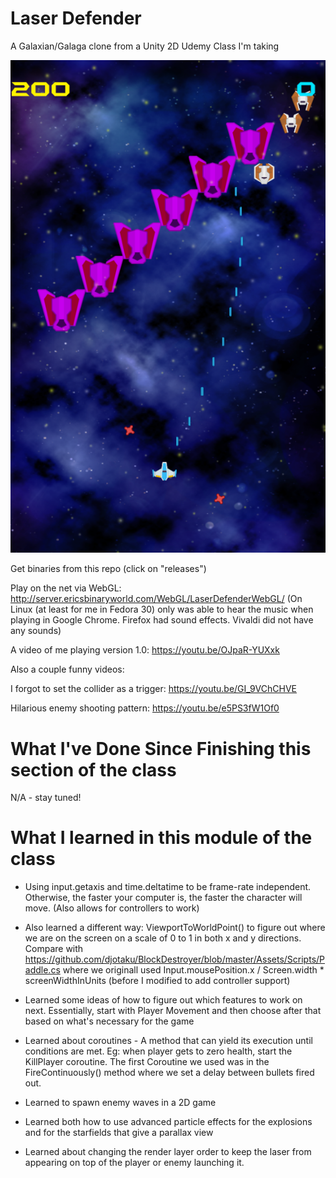 # Laser Defender
A Galaxian/Galaga clone from a Unity 2D Udemy Class I'm taking

![Screenshot](https://github.com/djotaku/laserdefender/blob/master/Assets/Screenshots/Screenshot.png)

Get binaries from this repo (click on "releases")

Play on the net via WebGL:
http://server.ericsbinaryworld.com/WebGL/LaserDefenderWebGL/
 (On Linux (at least for me in Fedora 30) only was able to hear the music when playing in Google Chrome. Firefox had sound effects. Vivaldi did not have any sounds)

A video of me playing version 1.0:
https://youtu.be/OJpaR-YUXxk

Also a couple funny videos:

I forgot to set the collider as a trigger: https://youtu.be/GI_9VChCHVE

Hilarious enemy shooting pattern: https://youtu.be/e5PS3fW1Of0

# What I've Done Since Finishing this section of the class

N/A - stay tuned!

# What I learned in this module of the class

 - Using input.getaxis and time.deltatime to be frame-rate independent. Otherwise, the faster your computer is, the faster the character will move. (Also allows for controllers to work)

 - Also learned a different way: ViewportToWorldPoint() to figure out where we are on the screen on a scale of 0 to 1 in both x and y directions. 
 Compare with https://github.com/djotaku/BlockDestroyer/blob/master/Assets/Scripts/Paddle.cs where we originall used Input.mousePosition.x / Screen.width * screenWidthInUnits (before I modified to add controller support)

  - Learned some ideas of how to figure out which features to work on next. Essentially, start with Player Movement and then choose after that based on what's necessary for the game

  - Learned about coroutines - A method that can yield its execution until conditions are met. Eg: when player gets to zero health, start the KillPlayer coroutine. The first Coroutine we used was in the FireContinuously() 
  method where we set a delay between bullets fired out.

  - Learned to spawn enemy waves in a 2D game

   - Learned both how to use advanced particle effects for the explosions and for the starfields that give a parallax view

   - Learned about changing the render layer order to keep the laser from appearing on top of the player or enemy launching it.
